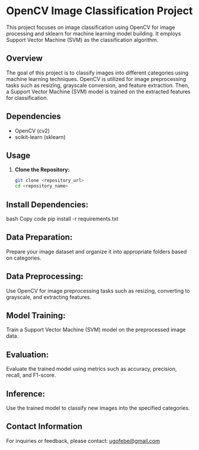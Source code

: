 # OpenCV Image Classification Project

This project focuses on image classification using OpenCV for image processing and sklearn for machine learning model building. It employs Support Vector Machine (SVM) as the classification algorithm.

## Overview

The goal of this project is to classify images into different categories using machine learning techniques. OpenCV is utilized for image preprocessing tasks such as resizing, grayscale conversion, and feature extraction. Then, a Support Vector Machine (SVM) model is trained on the extracted features for classification.

## Dependencies

- OpenCV (cv2)
- scikit-learn (sklearn)

## Usage

1. **Clone the Repository:**
   ```bash
   git clone <repository_url>
   cd <repository_name>
   
## Install Dependencies:
bash
Copy code
pip install -r requirements.txt

## Data Preparation:
Prepare your image dataset and organize it into appropriate folders based on categories.
## Data Preprocessing:
Use OpenCV for image preprocessing tasks such as resizing, converting to grayscale, and extracting features.
## Model Training:
Train a Support Vector Machine (SVM) model on the preprocessed image data.
## Evaluation:
Evaluate the trained model using metrics such as accuracy, precision, recall, and F1-score.
## Inference:
Use the trained model to classify new images into the specified categories.
## Contact Information
For inquiries or feedback, please contact: ugofebe@gmail.com

